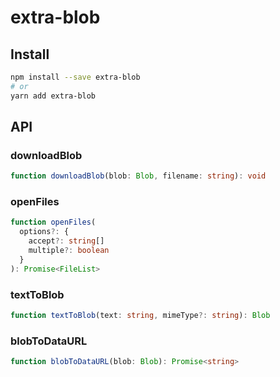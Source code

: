 # extra-blob
## Install
```sh
npm install --save extra-blob
# or
yarn add extra-blob
```

## API
### downloadBlob
```ts
function downloadBlob(blob: Blob, filename: string): void
```

### openFiles
```ts
function openFiles(
  options?: {
    accept?: string[]
    multiple?: boolean
  }
): Promise<FileList>
```

### textToBlob
```ts
function textToBlob(text: string, mimeType?: string): Blob
```

### blobToDataURL
```ts
function blobToDataURL(blob: Blob): Promise<string>
```
